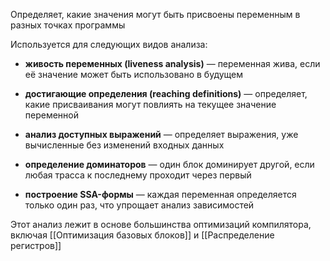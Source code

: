 Определяет, какие значения могут быть присвоены переменным в разных точках программы

Используется для следующих видов анализа:

- **живость переменных (liveness analysis)** — переменная жива, если её значение может быть использовано в будущем
    
- **достигающие определения (reaching definitions)** — определяет, какие присваивания могут повлиять на текущее значение переменной
    
- **анализ доступных выражений** — определяет выражения, уже вычисленные без изменений входных данных
    
- **определение доминаторов** — один блок доминирует другой, если любая трасса к последнему проходит через первый
    
- **построение SSA-формы** — каждая переменная определяется только один раз, что упрощает анализ зависимостей
    

Этот анализ лежит в основе большинства оптимизаций компилятора, включая [[Оптимизация базовых блоков]] и [[Распределение регистров]]